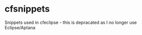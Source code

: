 cfsnippets
==========

Snippets used in cfeclipse - this is depracated as I no longer use Eclipse/Aptana
